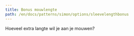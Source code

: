 ```yaml
---
title: Bonus mouwlengte
path: /en/docs/patterns/simon/options/sleevelengthbonus
---
```


Hoeveel extra langte wil je aan je mouwen?